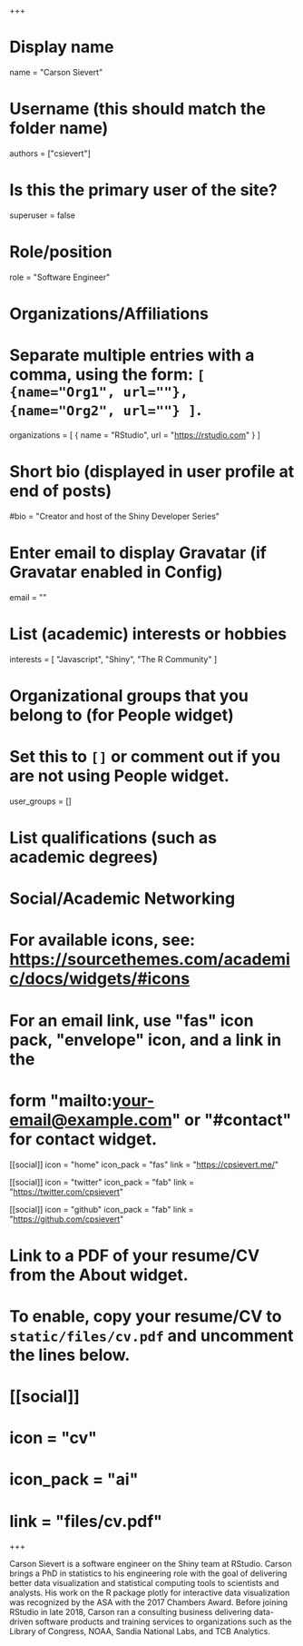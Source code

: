 +++
# Display name
name = "Carson Sievert"

# Username (this should match the folder name)
authors = ["csievert"]

# Is this the primary user of the site?
superuser = false

# Role/position
role = "Software Engineer"

# Organizations/Affiliations
#   Separate multiple entries with a comma, using the form: `[ {name="Org1", url=""}, {name="Org2", url=""} ]`.
organizations = [ { name = "RStudio", url = "https://rstudio.com" } ]

# Short bio (displayed in user profile at end of posts)
#bio = "Creator and host of the Shiny Developer Series"

# Enter email to display Gravatar (if Gravatar enabled in Config)
email = ""

# List (academic) interests or hobbies
interests = [
  "Javascript",
  "Shiny",
  "The R Community"
]

# Organizational groups that you belong to (for People widget)
#   Set this to `[]` or comment out if you are not using People widget.
user_groups = []

# List qualifications (such as academic degrees)

# Social/Academic Networking
# For available icons, see: https://sourcethemes.com/academic/docs/widgets/#icons
#   For an email link, use "fas" icon pack, "envelope" icon, and a link in the
#   form "mailto:your-email@example.com" or "#contact" for contact widget.

[[social]]
  icon = "home"
  icon_pack = "fas"
  link = "https://cpsievert.me/"
  
[[social]]
  icon = "twitter"
  icon_pack = "fab"
  link = "https://twitter.com/cpsievert"
  
[[social]]
  icon = "github"
  icon_pack = "fab"
  link = "https://github.com/cpsievert"

# Link to a PDF of your resume/CV from the About widget.
# To enable, copy your resume/CV to `static/files/cv.pdf` and uncomment the lines below.
# [[social]]
#   icon = "cv"
#   icon_pack = "ai"
#   link = "files/cv.pdf"

+++

Carson Sievert is a software engineer on the Shiny team at RStudio. Carson brings a PhD in statistics to his engineering role with the goal of delivering better data visualization and statistical computing tools to scientists and analysts. His work on the R package plotly for interactive data visualization was recognized by the ASA with the 2017 Chambers Award. Before joining RStudio in late 2018, Carson ran a consulting business delivering data-driven software products and training services to organizations such as the Library of Congress, NOAA, Sandia National Labs, and TCB Analytics.
